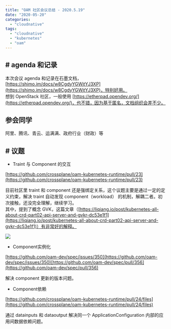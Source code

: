 ```yaml
---
title: "OAM 社区会议总结 - 2020.5.19"
date: "2020-05-20"
categories: 
  - "cloudnative"
tags: 
  - "cloudnative"
  - "kubernetes"
  - "oam"
---
```


## # agenda 和记录

本次会议 agenda 和记录在石墨文档，[https://shimo.im/docs/w8CgdyYGWjtYJ3XP](https://shimo.im/docs/w8CgdyYGWjtYJ3XP)，特别好用。  
想到 OpenStack 社区，一般使用 [https://etherpad.opendev.org/](https://etherpad.opendev.org/)，也不错，因为基于匿名，文档组织会差不少。

## 参会同学

阿里、腾讯、青云、运满满、政府行业（财政）等

## \# 议题

- Traint 与 Component 的交互

[https://github.com/crossplane/oam-kubernetes-runtime/pull/23](https://github.com/crossplane/oam-kubernetes-runtime/pull/23)

目前社区里 traint 和 component 还是强绑定关系，这个议题主要是通过一定的定义约束，解决 traint 自动发现 component（workload） 的机制，解耦二者。初次接触，还没完全理解，继续学习。  
其中，提到了概念 GVK，这篇文章（[https://liqiang.io/post/kubernetes-all-about-crd-part02-api-server-and-gvkr-dc53e1f1](https://liqiang.io/post/kubernetes-all-about-crd-part02-api-server-and-gvkr-dc53e1f1)）有非常好的解释。

![](http://images.liuliqiang.info/2019/11/24/02/25/56/d14b874da710/)

- Component实例化

[https://github.com/oam-dev/spec/issues/350](https://github.com/oam-dev/spec/issues/350)[https://github.com/oam-dev/spec/pull/356](https://github.com/oam-dev/spec/pull/356)

解决 component 更新的版本问题。

- Component依赖

[https://github.com/crossplane/oam-kubernetes-runtime/pull/24/files](https://github.com/crossplane/oam-kubernetes-runtime/pull/24/files)

通过 datainputs 和 dataoutput 解决同一个 ApplicationConfiguration 内部的应用间数据依赖问题。
